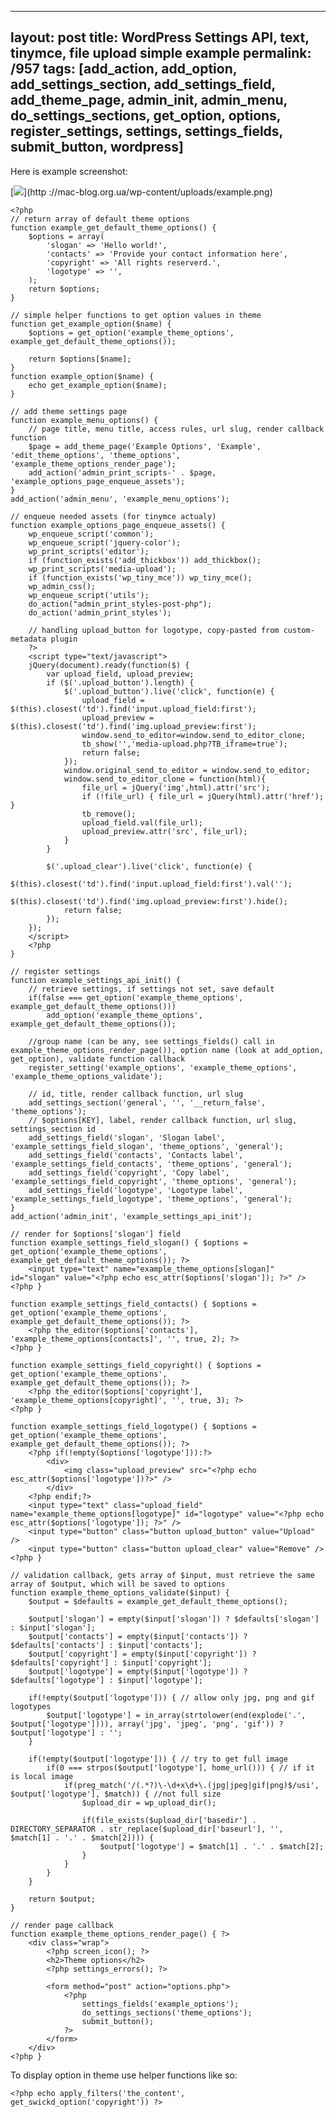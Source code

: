 ---
layout: post
title: WordPress Settings API, text, tinymce, file upload simple example
permalink: /957
tags: [add_action, add_option, add_settings_section, add_settings_field, add_theme_page, admin_init, admin_menu, do_settings_sections, get_option, options, register_settings, settings, settings_fields, submit_button, wordpress]
----

Here is example screenshot:


[![](http://mac-blog.org.ua/wp-content/uploads/example-150x300.png)](http
://mac-blog.org.ua/wp-content/uploads/example.png)

    
    <?php
    // return array of default theme options
    function example_get_default_theme_options() {
    	$options = array(
    		'slogan' => 'Hello world!',
    		'contacts' => 'Provide your contact information here',
    		'copyright' => 'All rights reserverd.',
    		'logotype' => '',
    	);
    	return $options;
    }
    
    // simple helper functions to get option values in theme
    function get_example_option($name) {
    	$options = get_option('example_theme_options', example_get_default_theme_options());
    
    	return $options[$name];
    }
    function example_option($name) {
    	echo get_example_option($name);
    }
    
    // add theme settings page
    function example_menu_options() {
    	// page title, menu title, access rules, url slug, render callback function
    	$page = add_theme_page('Example Options', 'Example', 'edit_theme_options', 'theme_options', 'example_theme_options_render_page');
    	add_action('admin_print_scripts-' . $page, 'example_options_page_enqueue_assets');
    }
    add_action('admin_menu', 'example_menu_options');
    
    // enqueue needed assets (for tinymce actualy)
    function example_options_page_enqueue_assets() {
    	wp_enqueue_script('common');
    	wp_enqueue_script('jquery-color');
    	wp_print_scripts('editor');
    	if (function_exists('add_thickbox')) add_thickbox();
    	wp_print_scripts('media-upload');
    	if (function_exists('wp_tiny_mce')) wp_tiny_mce();
    	wp_admin_css();
    	wp_enqueue_script('utils');
    	do_action("admin_print_styles-post-php");
    	do_action('admin_print_styles');
    
    	// handling upload_button for logotype, copy-pasted from custom-metadata plugin
    	?>
    	<script type="text/javascript">
    	jQuery(document).ready(function($) {
    		var upload_field, upload_preview;
    		if ($('.upload_button').length) {
    			$('.upload_button').live('click', function(e) {
    				upload_field = $(this).closest('td').find('input.upload_field:first');
    				upload_preview = $(this).closest('td').find('img.upload_preview:first');
    				window.send_to_editor=window.send_to_editor_clone;
    				tb_show('','media-upload.php?TB_iframe=true');
    				return false;
    			});
    			window.original_send_to_editor = window.send_to_editor;
    			window.send_to_editor_clone = function(html){
    				file_url = jQuery('img',html).attr('src');
    				if (!file_url) { file_url = jQuery(html).attr('href'); }
    				tb_remove();
    				upload_field.val(file_url);
    				upload_preview.attr('src', file_url);
    			}
    	 	}
    
    	 	$('.upload_clear').live('click', function(e) {
    			$(this).closest('td').find('input.upload_field:first').val('');
    			$(this).closest('td').find('img.upload_preview:first').hide();
    			return false;
    		});
    	});
    	</script>
    	<?php
    }
    
    // register settings
    function example_settings_api_init() {
    	// retrieve settings, if settings not set, save default
    	if(false === get_option('example_theme_options', example_get_default_theme_options()))
    		add_option('example_theme_options', example_get_default_theme_options());
    
    	//group name (can be any, see settings_fields() call in example_theme_options_render_page()), option name (look at add_option, get_option), validate function callback
    	register_setting('example_options', 'example_theme_options', 'example_theme_options_validate');
    
    	// id, title, render callback function, url slug
    	add_settings_section('general', '', '__return_false', 'theme_options');
    	// $options[KEY], label, render callback function, url slug, settings_section id
    	add_settings_field('slogan', 'Slogan label', 'example_settings_field_slogan', 'theme_options', 'general');
    	add_settings_field('contacts', 'Contacts label', 'example_settings_field_contacts', 'theme_options', 'general');
    	add_settings_field('copyright', 'Copy label', 'example_settings_field_copyright', 'theme_options', 'general');
    	add_settings_field('logotype', 'Logotype label', 'example_settings_field_logotype', 'theme_options', 'general');
    }
    add_action('admin_init', 'example_settings_api_init');
    
    // render for $options['slogan'] field
    function example_settings_field_slogan() { $options = get_option('example_theme_options', example_get_default_theme_options()); ?>
    	<input type="text" name="example_theme_options[slogan]" id="slogan" value="<?php echo esc_attr($options['slogan']); ?>" />
    <?php }
    
    function example_settings_field_contacts() { $options = get_option('example_theme_options', example_get_default_theme_options()); ?>
    	<?php the_editor($options['contacts'], 'example_theme_options[contacts]', '', true, 2); ?>
    <?php }
    
    function example_settings_field_copyright() { $options = get_option('example_theme_options', example_get_default_theme_options()); ?>
    	<?php the_editor($options['copyright'], 'example_theme_options[copyright]', '', true, 3); ?>
    <?php }
    
    function example_settings_field_logotype() { $options = get_option('example_theme_options', example_get_default_theme_options()); ?>
    	<?php if(!empty($options['logotype'])):?>
    		<div>
    			<img class="upload_preview" src="<?php echo esc_attr($options['logotype'])?>" />
    		</div>
    	<?php endif;?>
    	<input type="text" class="upload_field" name="example_theme_options[logotype]" id="logotype" value="<?php echo esc_attr($options['logotype']); ?>" />
    	<input type="button" class="button upload_button" value="Upload" />
    	<input type="button" class="button upload_clear" value="Remove" />
    <?php }
    
    // validation callback, gets array of $input, must retrieve the same array of $output, which will be saved to options
    function example_theme_options_validate($input) {
    	$output = $defaults = example_get_default_theme_options();
    
    	$output['slogan'] = empty($input['slogan']) ? $defaults['slogan'] : $input['slogan'];
    	$output['contacts'] = empty($input['contacts']) ? $defaults['contacts'] : $input['contacts'];
    	$output['copyright'] = empty($input['copyright']) ? $defaults['copyright'] : $input['copyright'];
    	$output['logotype'] = empty($input['logotype']) ? $defaults['logotype'] : $input['logotype'];
    
    	if(!empty($output['logotype'])) { // allow only jpg, png and gif logotypes
    		$output['logotype'] = in_array(strtolower(end(explode('.', $output['logotype']))), array('jpg', 'jpeg', 'png', 'gif')) ? $output['logotype'] : '';
    	}
    
    	if(!empty($output['logotype'])) { // try to get full image
    		if(0 === strpos($output['logotype'], home_url())) { // if it is local image
    			if(preg_match('/(.*?)\-\d+x\d+\.(jpg|jpeg|gif|png)$/usi', $output['logotype'], $match)) { //not full size
    				$upload_dir = wp_upload_dir();
    
    				if(file_exists($upload_dir['basedir'] . DIRECTORY_SEPARATOR . str_replace($upload_dir['baseurl'], '', $match[1] . '.' . $match[2]))) {
    					$output['logotype'] = $match[1] . '.' . $match[2];
    				}
    			}
    		}
    	}
    
    	return $output;
    }
    
    // render page callback
    function example_theme_options_render_page() { ?>
    	<div class="wrap">
    		<?php screen_icon(); ?>
    		<h2>Theme options</h2>
    		<?php settings_errors(); ?>
    
    		<form method="post" action="options.php">
    			<?php
    				settings_fields('example_options');
    				do_settings_sections('theme_options');
    				submit_button();
    			?>
    		</form>
    	</div>
    <?php }


To display option in theme use helper functions like so:

    
    <?php echo apply_filters('the_content', get_swickd_option('copyright')) ?>


